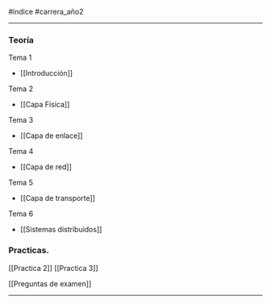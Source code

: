 #índice #carrera_año2 
________________________________________________________________________
### Teoría
Tema 1
+ [[Introducción]]

Tema 2
+ [[Capa Física]]

Tema 3
+ [[Capa de enlace]]

Tema 4
+ [[Capa de red]]

Tema 5
+ [[Capa de transporte]]

Tema 6
+ [[Sistemas distribuidos]]
### Practicas.
[[Practica 2]]
[[Practica 3]]

[[Preguntas de examen]]

________________________________________________________________________
